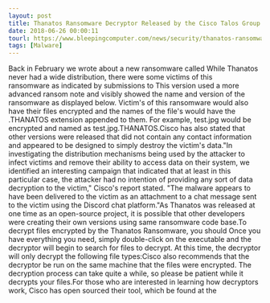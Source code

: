 ```yaml
---
layout: post
title: Thanatos Ransomware Decryptor Released by the Cisco Talos Group
date: 2018-06-26 00:00:11
tourl: https://www.bleepingcomputer.com/news/security/thanatos-ransomware-decryptor-released-by-the-cisco-talos-group/
tags: [Malware]
---
```

Back in February we wrote about a new ransomware called While Thanatos never had a wide distribution, there were some victims of this ransomware as indicated by submissions to This version used a more advanced ransom note and visibly showed the name and version of the ransomware as displayed below. Victim's of this ransomware would also have their files encrypted and the names of the file's would have the .THANATOS extension appended to them. For example, test.jpg would be encrypted and named as test.jpg.THANATOS.Cisco has also stated that other versions were released that did not contain any contact information and appeared to be designed to simply destroy the victim's data."In investigating the distribution mechanisms being used by the attacker to infect victims and remove their ability to access data on their system, we identified an interesting campaign that indicated that at least in this particular case, the attacker had no intention of providing any sort of data decryption to the victim," Cisco's report stated. "The malware appears to have been delivered to the victim as an attachment to a chat message sent to the victim using the Discord chat platform."As Thanatos was released at one time as an open-source project, it is possible that other developers were creating their own versions using same ransomware code base.To decrypt files encrypted by the Thanatos Ransomware, you should Once you have everything you need, simply double-click on the executable and the decryptor will begin to search for files to decrypt. At this time, the decryptor will only decrypt the following file types:Cisco also recommends that the decryptor be run on the same machine that the files were encrypted. The decryption process can take quite a while, so please be patient while it decrypts your files.For those who are interested in learning how decryptors work, Cisco has open sourced their tool, which be found at the 